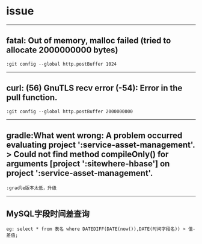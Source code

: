 # issue

****
fatal: Out of memory, malloc failed (tried to allocate 2000000000 bytes)
--
    :git config --global http.postBuffer 1024
    
****
curl: (56) GnuTLS recv error (-54): Error in the pull function.
--
    :git config --global http.postBuffer 2000000000


****
gradle:What went wrong: A problem occurred evaluating project ':service-asset-management'. > Could not find method compileOnly() for arguments [project ':sitewhere-hbase'] on project ':service-asset-management'.
--
    :gradle版本太低，升级
    

****
MySQL字段时间差查询
--
    eg: select * from 表名 where DATEDIFF(DATE(now()),DATE(时间字段名)) > 值-差值;
    








